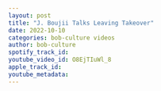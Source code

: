 ```yaml
---
layout: post
title: "J. Boujii Talks Leaving Takeover"
date: 2022-10-10
categories: bob-culture videos
author: bob-culture
spotify_track_id: 
youtube_video_id: O8EjTIuWl_8
apple_track_id: 
youtube_metadata: 
---
```

